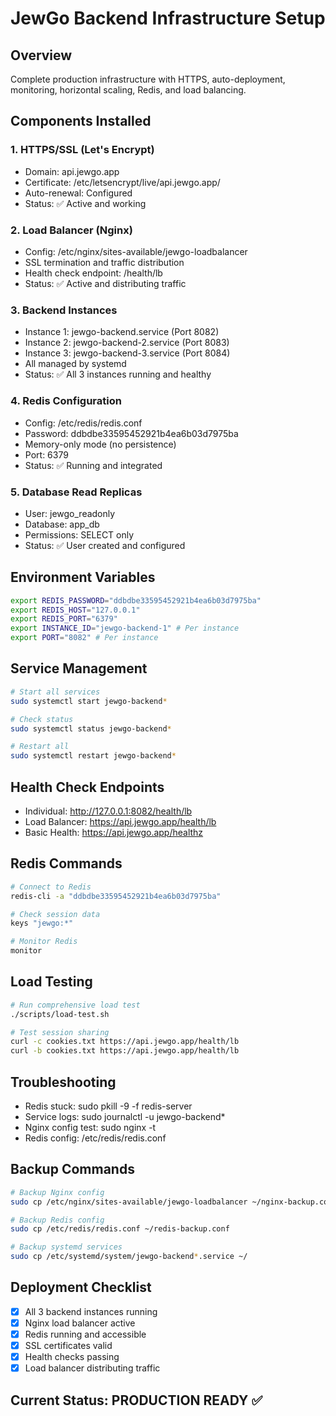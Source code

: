 # JewGo Backend Infrastructure Setup

## Overview
Complete production infrastructure with HTTPS, auto-deployment, monitoring, horizontal scaling, Redis, and load balancing.

## Components Installed

### 1. HTTPS/SSL (Let's Encrypt)
- Domain: api.jewgo.app
- Certificate: /etc/letsencrypt/live/api.jewgo.app/
- Auto-renewal: Configured
- Status: ✅ Active and working

### 2. Load Balancer (Nginx)
- Config: /etc/nginx/sites-available/jewgo-loadbalancer
- SSL termination and traffic distribution
- Health check endpoint: /health/lb
- Status: ✅ Active and distributing traffic

### 3. Backend Instances
- Instance 1: jewgo-backend.service (Port 8082)
- Instance 2: jewgo-backend-2.service (Port 8083)  
- Instance 3: jewgo-backend-3.service (Port 8084)
- All managed by systemd
- Status: ✅ All 3 instances running and healthy

### 4. Redis Configuration
- Config: /etc/redis/redis.conf
- Password: ddbdbe33595452921b4ea6b03d7975ba
- Memory-only mode (no persistence)
- Port: 6379
- Status: ✅ Running and integrated

### 5. Database Read Replicas
- User: jewgo_readonly
- Database: app_db
- Permissions: SELECT only
- Status: ✅ User created and configured

## Environment Variables
```bash
export REDIS_PASSWORD="ddbdbe33595452921b4ea6b03d7975ba"
export REDIS_HOST="127.0.0.1"
export REDIS_PORT="6379"
export INSTANCE_ID="jewgo-backend-1" # Per instance
export PORT="8082" # Per instance
```

## Service Management
```bash
# Start all services
sudo systemctl start jewgo-backend*

# Check status
sudo systemctl status jewgo-backend*

# Restart all
sudo systemctl restart jewgo-backend*
```

## Health Check Endpoints
- Individual: http://127.0.0.1:8082/health/lb
- Load Balancer: https://api.jewgo.app/health/lb
- Basic Health: https://api.jewgo.app/healthz

## Redis Commands
```bash
# Connect to Redis
redis-cli -a "ddbdbe33595452921b4ea6b03d7975ba"

# Check session data
keys "jewgo:*"

# Monitor Redis
monitor
```

## Load Testing
```bash
# Run comprehensive load test
./scripts/load-test.sh

# Test session sharing
curl -c cookies.txt https://api.jewgo.app/health/lb
curl -b cookies.txt https://api.jewgo.app/health/lb
```

## Troubleshooting
- Redis stuck: sudo pkill -9 -f redis-server
- Service logs: sudo journalctl -u jewgo-backend*
- Nginx config test: sudo nginx -t
- Redis config: /etc/redis/redis.conf

## Backup Commands
```bash
# Backup Nginx config
sudo cp /etc/nginx/sites-available/jewgo-loadbalancer ~/nginx-backup.conf

# Backup Redis config  
sudo cp /etc/redis/redis.conf ~/redis-backup.conf

# Backup systemd services
sudo cp /etc/systemd/system/jewgo-backend*.service ~/
```

## Deployment Checklist
- [x] All 3 backend instances running
- [x] Nginx load balancer active
- [x] Redis running and accessible
- [x] SSL certificates valid
- [x] Health checks passing
- [x] Load balancer distributing traffic

## Current Status: PRODUCTION READY ✅
